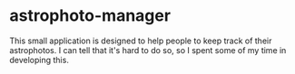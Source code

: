 # astrophoto-manager

This small application is designed to help people to keep track of their astrophotos.
I can tell that it's hard to do so, so I spent some of my time in developing this.
